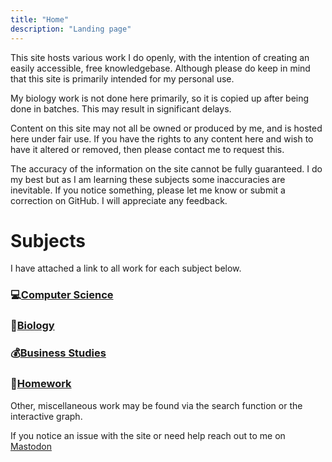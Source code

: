 ```yaml
---
title: "Home"
description: "Landing page"
---
```


This site hosts various work I do openly, with the intention of creating an easily accessible, free knowledgebase. Although please do keep in mind that this site is primarily intended for my personal use.

My biology work is not done here primarily, so it is copied up after being done in batches. This may result in significant delays.

Content on this site may not all be owned or produced by me, and is hosted here under fair use. If you have the rights to any content here and wish to have it altered or removed, then please contact me to request this.

The accuracy of the information on the site cannot be fully guaranteed. I do my best but as I am learning these subjects some inaccuracies are inevitable. If you notice something, please let me know or submit a correction on GitHub. I will appreciate any feedback.



# Subjects

I have attached a link to all work for each subject below.

### 💻[Computer Science](/tags/compsci)

### 🦠[Biology](/tags/biology)

### 💰[Business Studies](/tags/business)

### 📕[Homework](/tags/homework)

Other, miscellaneous work may be found via the search function or the interactive graph. 


If you notice an issue with the site or need help reach out to me on [Mastodon](https://fosstodon.org/@saluki)


<script type="text/javascript" src="https://cdnjs.buymeacoffee.com/1.0.0/button.prod.min.js" data-name="bmc-button" data-slug="sethmb" data-color="#FFDD00" data-emoji=""  data-font="Poppins" data-text="Buy me a coffee" data-outline-color="#000000" data-font-color="#000000" data-coffee-color="#ffffff" ></script>